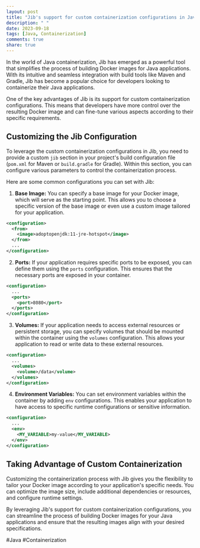 ```yaml
---
layout: post
title: "Jib's support for custom containerization configurations in Java"
description: " "
date: 2023-09-18
tags: [Java, Containerization]
comments: true
share: true
---
```


In the world of Java containerization, Jib has emerged as a powerful tool that simplifies the process of building Docker images for Java applications. With its intuitive and seamless integration with build tools like Maven and Gradle, Jib has become a popular choice for developers looking to containerize their Java applications.

One of the key advantages of Jib is its support for custom containerization configurations. This means that developers have more control over the resulting Docker image and can fine-tune various aspects according to their specific requirements.

## Customizing the Jib Configuration

To leverage the custom containerization configurations in Jib, you need to provide a custom `jib` section in your project's build configuration file (`pom.xml` for Maven or `build.gradle` for Gradle). Within this section, you can configure various parameters to control the containerization process.

Here are some common configurations you can set with Jib:

1. **Base Image:** You can specify a base image for your Docker image, which will serve as the starting point. This allows you to choose a specific version of the base image or even use a custom image tailored for your application.

```xml
<configuration>
  <from>
    <image>adoptopenjdk:11-jre-hotspot</image>
  </from>
  ...
</configuration>
```

2. **Ports:** If your application requires specific ports to be exposed, you can define them using the `ports` configuration. This ensures that the necessary ports are exposed in your container.

```xml
<configuration>
  ...
  <ports>
    <port>8080</port>
  </ports>
</configuration>
```

3. **Volumes:** If your application needs to access external resources or persistent storage, you can specify volumes that should be mounted within the container using the `volumes` configuration. This allows your application to read or write data to these external resources.

```xml
<configuration>
  ...
  <volumes>
    <volume>/data</volume>
  </volumes>
</configuration>
```

4. **Environment Variables:** You can set environment variables within the container by adding `env` configurations. This enables your application to have access to specific runtime configurations or sensitive information.

```xml
<configuration>
  ...
  <env>
    <MY_VARIABLE>my-value</MY_VARIABLE>
  </env>
</configuration>
```

## Taking Advantage of Custom Containerization 

Customizing the containerization process with Jib gives you the flexibility to tailor your Docker image according to your application's specific needs. You can optimize the image size, include additional dependencies or resources, and configure runtime settings.

By leveraging Jib's support for custom containerization configurations, you can streamline the process of building Docker images for your Java applications and ensure that the resulting images align with your desired specifications.

#Java #Containerization